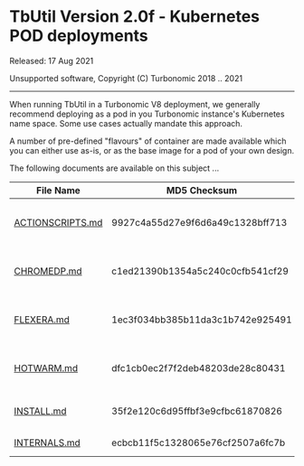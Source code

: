 # TbUtil Version 2.0f - Kubernetes POD deployments

Released: 17 Aug 2021

Unsupported software, Copyright (C) Turbonomic 2018 .. 2021

---

When running TbUtil in a Turbonomic V8 deployment, we generally recommend deploying as a pod in you Turbonomic instance's Kubernetes name space. Some use cases actually mandate this approach.

A number of pre-defined "flavours" of container are made available which you can either use as-is, or as the base image for a pod of your own design.

The following documents are available on this subject ...

| File Name | MD5 Checksum | Notes |
| --------- | ------------ | ----- |
| [ACTIONSCRIPTS.md](../docs/K8S/ACTIONSCRIPTS.md) | 9927c4a55d27e9f6d6a49c1328bff713 | TBUtil Action Scripts Pod |
| [CHROMEDP.md](../docs/K8S/CHROMEDP.md) | c1ed21390b1354a5c240c0cfb541cf29 | TBUtil ChromeDP integration pod. |
| [FLEXERA.md](../docs/K8S/FLEXERA.md) | 1ec3f034bb385b11da3c1b742e925491 | TBUtil Flexera intergration Pod |
| [HOTWARM.md](../docs/K8S/HOTWARM.md) | dfc1cb0ec2f7f2deb48203de28c80431 | TBUtil Hot/Warm Standby Pod |
| [INSTALL.md](../docs/K8S/INSTALL.md) | 35f2e120c6d95ffbf3e9cfbc61870826 | Installing TBUtil PODs |
| [INTERNALS.md](../docs/K8S/INTERNALS.md) | ecbcb11f5c1328065e76cf2507a6fc7b | TBUtil POD Internals. |
